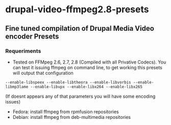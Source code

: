 # drupal-video-ffmpeg2.8-presets #

## Fine tuned compilation of Drupal Media Video encoder Presets ##

### Requeriments ###
- Tested on FFMpeg 2.6, 2.7, 2.8 (Compiled with all Privative Codecs). You can test it issuing ffmpeg on command line, to get working this presets will output that configuration
```
--enable-libspeex --enable-libtheora --enable-libvorbis --enable-libmp3lame --enable-libvpx --enable-libx264 --enable-libx265
```
(If doesnt appears any of that parameters you will have some encoding issues)

- Fedora: install ffmpeg from rpmfusion repositories
- Debian: install ffmpeg from deb-multimedia repositories
